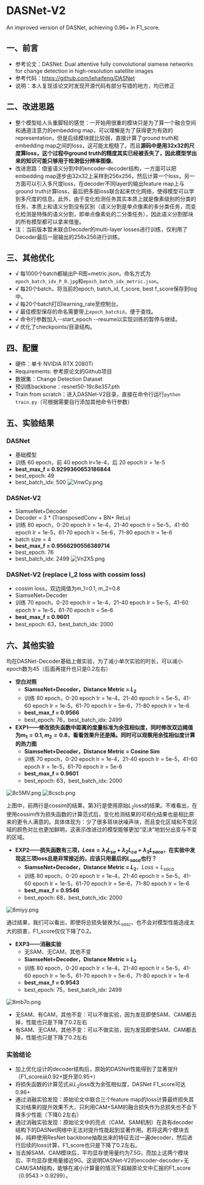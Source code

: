 # DASNet-V2
An improved version of DASNet, achieving 0.96+ in F1_score.


## 一、前言
- 参考论文：DASNet: Dual attentive fully convolutional siamese networks for change detection in high-resolution satellite images
- 参考代码：https://github.com/lehaifeng/DASNet
- 说明：本人复现该论文时发现开源代码有部分写错的地方，均已修正

## 二、改进思路
-  整个模型给人头重脚轻的感觉：一开始用很重的模块只是为了算一个融合空间和通道注意力的embedding map，可以理解是为了获得更为有效的representation，但是后续模块就比较弱，直接计算了ground truth和embedding map之间的loss，这可能太粗糙了。而且**源码中是用32x32的尺度算loss，这个过程中ground truth的精度其实已经被丢失了，因此模型学出来的知识可能只够用于检测低分辨率图像**。
-  改进思路：借鉴语义分割中的encoder-decoder结构，一方面可以把embedding map逐步由32x32上采样到256x256，然后计算一个loss，另一方面可以引入多尺度loss，在decoder不同layer的输出feature map上与ground truth计算loss，最后把多层loss联合起来优化网络，使得模型可以学到多尺度的信息。此外，由于变化检测任务其实本质上就是像素级别的分类的任务，本质上和语义分割没有区别（语义分割是单点像素的多分类任务，而变化检测是特殊的语义分割，即单点像素处的二分类任务），因此语义分割那块的所有模型都可以拿来借鉴。
-  注：当前版本暂未联合Decoder的multi-layer losses进行训练，仅利用了Decoder最后一层输出的256x256进行训练。

## 三、其他优化
-  √ 每1000个batch都输出P-R图+metric.json，命名方式为`epoch_batch_idx_P_R.jpg`和`epoch_batch_idx_metric.json`。
-  √ 每20个batch，将当前的epoch, batch_id, f_score, best f_score保存到log中。
-  √ 每20个batch打印learning_rate至控制台。
-  √ 最佳模型保存的命名需要带上`epoch_batchid`，便于查找。
-  √ 命令行参数加入--start_epoch --resume以实现训练的暂停与继续。
-  √ 优化了checkpoints/目录结构。

## 四、配置
- 硬件：单卡 NVIDIA RTX 2080Ti
- Requirements: 参考原论文的Github项目
- 数据集：Change Detection Dataset
- 预训练backbone：resnet50-19c8e357.pth
- Train from scratch：进入DASNet-V2目录，直接在命令行运行`python train.py`（可根据需要自行添加其他命令行参数）

## 五、实验结果
### DASNet
- 基础模型
- 训练 60 epoch，前 40 epoch lr=1e-4，后 20 epoch lr = 1e-5
- **best_max_f = 0.9299360653186844**
- best_epoch:  49
- best_batch_idx:  500
![VnwCy.png](https://i.328888.xyz/img/2022/12/04/VnwCy.png)

### DASNet-V2
- SiamseNet+Decoder
- Decoder = 3 * (TransposedConv + BN+ ReLu)
- 训练 80 epoch，0-20 epoch lr = 1e-4，21-40 epoch lr = 5e-5，41-60 epoch lr = 1e-5，61-70 epoch lr = 5e-6，71-80 epoch lr = 1e-6
- batch size = 4
- **best_max_f = 0.9566290556389714**
- best_epoch:  76
- best_batch_idx:  2499
![Vn2X5.png](https://i.328888.xyz/img/2022/12/04/Vn2X5.png)

### DASNet-V2 (replace l_2 loss with cossim loss)
- cossim loss，双边阈值为m_1=0.1, m_2=0.8
- SiamseNet+Decoder
- 训练 70 epoch，0-20 epoch lr = 1e-4，21-40 epoch lr = 5e-5，41-60 epoch lr = 1e-5，61-70 epoch lr = 5e-6
- **best_max_f = 0.9601**
- best_epoch:  63，best_batch_idx: 2000

## 六、其他实验
均在DASNet-Decoder基础上做实验，为了减小单次实验的时长，可以减小epoch数为45（后面再提升也只是0.2左右）

- **空白对照**
  - **SiamseNet+Decoder，Distance Metric = $L_2$**
  - 训练 80 epoch，0-20 epoch lr = 1e-4，21-40 epoch lr = 5e-5，41-60 epoch lr = 1e-5，61-70 epoch lr = 5e-6，71-80 epoch lr = 1e-6
  - **best_max_f = 0.9566**
  - best_epoch:  76，best_batch_idx:  2499
- **EXP1——修改损失函数中距离的度量标准为余弦相似度，同时修改双边阈值为$m_1=0.1, m_2=0.8$，看看效果升还是降。同时可以观察用余弦相似度计算的热力图**
  - **SiamseNet+Decoder，Distance Metric = Cosine Sim**
  - 训练 70 epoch，0-20 epoch lr = 1e-4，21-40 epoch lr = 5e-5，41-60 epoch lr = 1e-5，61-70 epoch lr = 5e-6
  - **best_max_f = 0.9601**
  - best_epoch:  63，best_batch_idx: 2000

![8c5MV.png](https://i.328888.xyz/2023/01/31/8c5MV.png)
![8cscb.png](https://i.328888.xyz/2023/01/31/8cscb.png)

上图中，前两行是cossim的结果，第3行是使用原始$L_2$loss的结果。不难看出，在使用cossim作为损失函数的计算范式后，变化检测结果的可视化结果也是相比原来的更令人满意的。具体体现为：少了很多斑块状噪声块，而且变化区域和不变区域的颜色对比也更加鲜明，这表示改进过的模型能够更加“坚决”地划分出变与不变的区域。

- **EXP2——损失函数有三项，$Loss = λ_1L_{sa} + λ_2L_{ca} + λ_3L_{saca}$，在实验中发现这三项loss总是非常接近的，应该只用最后的$L_{saca}$也行？**
  - **SiamseNet+Decoder，Distance Metric = $L_2$**，$Loss = L_{saca}$
  - 训练 80 epoch，0-20 epoch lr = 1e-4，21-40 epoch lr = 5e-5，41-60 epoch lr = 1e-5，61-70 epoch lr = 5e-6，71-80 epoch lr = 1e-6
  - **best_max_f = 0.9546**
  - best_epoch:  68，best_batch_idx: 2000

![8miyy.png](https://i.328888.xyz/2023/01/31/8miyy.png)

通过结果，我们可以看出，即使将总损失替换为$L_{sasc}$，也不会对模型性能造成太大的损害，F1_score仅仅下降了0.2。

- **EXP3——消融实验**
  - 无SAM、无CAM，其他不变
   - **SiamseNet+Decoder，Distance Metric = $L_2$**
   - 训练 80 epoch，0-20 epoch lr = 1e-4，21-40 epoch lr = 5e-5，41-60 epoch lr = 1e-5，61-70 epoch lr = 5e-6，71-80 epoch lr = 1e-6
   - **best_max_f = 0.9543**
   - best_epoch:  75，best_batch_idx:  2499

![8mb7o.png](https://i.328888.xyz/2023/01/31/8mb7o.png)
- 无SAM、有CAM，其他不变：可以不做实验，因为发现即使SAM、CAM都去掉，性能也只是下降了0.2左右
- 有SAM、无CAM，其他不变：可以不做实验，因为发现即使SAM、CAM都去掉，性能也只是下降了0.2左右

### 实验结论
- 加上优化设计的decoder结构后，原始的DASNet性能得到了显著提升（F1_score从0.92+提升至0.95+）
- 将损失函数的计算范式从$L_2$loss改为余弦相似度，DASNet F1_score可达0.96+
- 通过消融实验发现：原始论文中联合三个feature map的loss计算最终损失其实对结果的提升效果不大，只利用CAM+SAM的融合损失作为总损失也不会下降多少性能（下降0.2左右）
- 通过消融实验发现：原始论文中的亮点（CAM、SAM机制）在具有decoder结构下的DASNet网络中无法对提升性能起到显著作用。若将这两个模块去掉，纯粹使用ResNet backbone抽取出来的特征去过一遍decoder，然后进行后续的loss计算，F1_score也只是下降了0.2左右。
- 当去掉SAM、CAM模块后，平均显存使用量约为7.5G，而加上这两个模块后，平均显存使用量接近9G。这说明DASNet-V2的encoder-decoder+无CAM/SAM结构，能够在减小计算量的情况下超越原论文中汇报的F1_score（0.9543 > 0.9299）。


